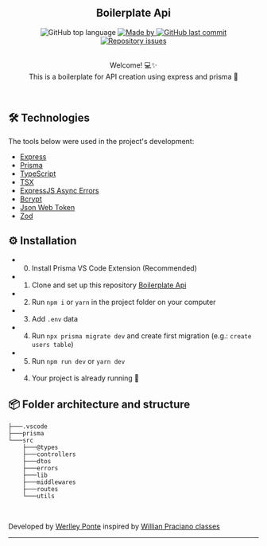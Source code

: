 
<h2 align="center">Boilerplate Api</h2>

<div align="center">
  <img alt="GitHub top language" src="https://img.shields.io/github/languages/top/werlleyg/boilerplate-api?color=9747FF">

  <a href="https://www.linkedin.com/in/werlleyg/" target="_blank" rel="noopener noreferrer">
    <img alt="Made by" src="https://img.shields.io/badge/developed%20by-Werlley Ponte-9747FF">
  </a>
  
  <a href="https://github.com/werlleyg/boilerplate-api/commits/main">
    <img alt="GitHub last commit" src="https://img.shields.io/github/last-commit/werlleyg/boilerplate-api?color=9747FF">
  </a>

  <a href="https://github.com/werlleyg/boilerplate-api/issues">
    <img alt="Repository issues" src="https://img.shields.io/github/issues/werlleyg/boilerplate-api?color=9747FF">
  </a>
  
</div>
<br/>
<p align="center">
  Welcome! 💻✨<br/>
  This is a boilerplate for API creation using express and prisma 🧩
</p>

<br/>

## 🛠 Technologies

The tools below were used in the project's development:

- [Express](https://expressjs.com/)
- [Prisma](https://www.prisma.io/) 
- [TypeScript](https://www.typescriptlang.org/)
- [TSX](https://www.npmjs.com/package/tsx)
- [ExpressJS Async Errors](https://www.npmjs.com/package/express-async-errors)
- [Bcrypt](https://www.npmjs.com/package/bcrypt)
- [Json Web Token](https://www.npmjs.com/package/jsonwebtoken)
- [Zod](https://zod.dev/)

## ⚙ Installation

- 0. Install Prisma VS Code Extension (Recommended)
- 1. Clone and set up this repository [Boilerplate Api](https://github.com/werlleyg/boilerplate-api)
- 2. Run `npm i` or `yarn` in the project folder on your computer
- 3. Add `.env` data
- 4. Run `npx prisma migrate dev` and create first migration (e.g.: `create users table`)
- 5. Run `npm run dev` or `yarn dev` 
- 4. Your project is already running 🔭

 
## 📦 Folder architecture and structure

```plaintext
├───.vscode
├───prisma
└───src
    ├───@types
    ├───controllers
    ├───dtos
    ├───errors
    ├───lib
    ├───middlewares
    ├───routes
    └───utils
```


<br/>

Developed by [Werlley Ponte](https://linkedin.com/in/werlleyg) inspired by [Willian Praciano classes](https://youtu.be/CDO2c3m3l0E?si=XGeKgYd92GLoIhil)

---
